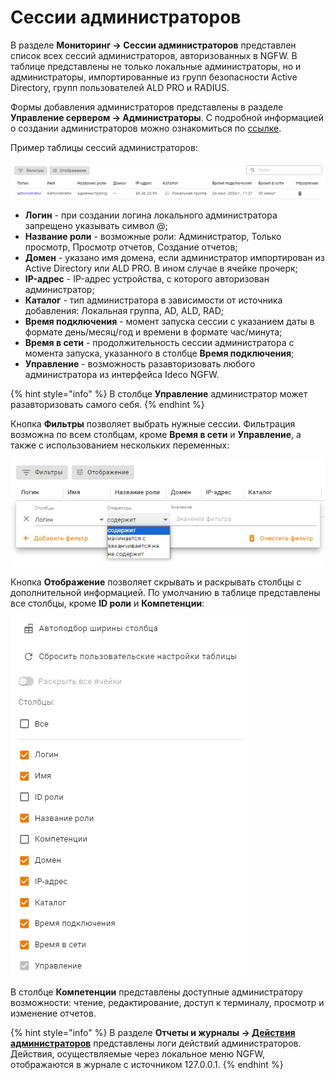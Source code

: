 # Сессии администраторов

В разделе **Мониторинг -> Сессии администраторов** представлен список всех сессий администраторов, авторизованных в NGFW. В таблице представлены не только локальные администраторы, но и администраторы, импортированные из групп безопасности Active Directory, групп пользователей ALD PRO и RADIUS.

Формы добавления администраторов представлены в разделе **Управление сервером -> Администраторы**. С подробной информацией о создании администраторов можно ознакомиться по [ссылке](/settings/server-management/admins.md).

Пример таблицы сессий администраторов:

![](/.gitbook/assets/admin-session.png)

* **Логин** - при создании логина локального администратора запрещено указывать символ @;
* **Название роли** - возможные роли: Администратор, Только просмотр, Просмотр отчетов, Создание отчетов;
* **Домен** - указано имя домена, если администратор импортирован из Active Directory или ALD PRO. В ином случае в ячейке прочерк;
* **IP-адрес** - IP-адрес устройства, с которого авторизован администратор;
* **Каталог** - тип администратора в зависимости от источника добавления: Локальная группа, AD, ALD, RAD;
* **Время подключения** - момент запуска сессии с указанием даты в формате день/месяц/год и времени в формате час/минута;
* **Время в сети** - продолжительность сессии администратора с момента запуска, указанного в столбце **Время подключения**;
* **Управление** - возможность разавторизовать любого администратора из интерфейса Ideco NGFW.

{% hint style="info" %}
В столбце **Управление** администратор может разавторизовать самого себя. 
{% endhint %}

Кнопка **Фильтры** позволяет выбрать нужные сессии. Фильтрация возможна по всем столбцам, кроме **Время в сети** и **Управление**, а также с использованием нескольких переменных:

![](/.gitbook/assets/admin-session2.png)

Кнопка **Отображение** позволяет скрывать и раскрывать столбцы с дополнительной информацией. По умолчанию в таблице представлены все столбцы, кроме **ID роли** и **Компетенции**:

![](/.gitbook/assets/admin-session3.png)

В столбце **Компетенции** представлены доступные администратору возможности: чтение, редактирование, доступ к терминалу, просмотр и изменение отчетов.

{% hint style="info" %}
В разделе **Отчеты и журналы -> [Действия администраторов](/settings/reports/administrator-actions.md)** представлены логи действий администраторов. Действия, осуществляемые через локальное меню NGFW, отображаются в журнале с источником 127.0.0.1.
{% endhint %}